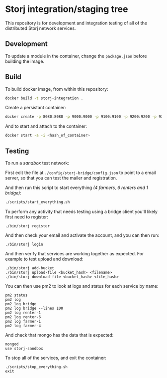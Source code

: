 Storj integration/staging tree
==============================

This repository is for development and integration testing of all of the
distributed Storj network services.

## Development

To update a module in the container, change the `package.json` before building the image.

## Build

To build docker image, from within this repository:


```bash
docker build -t storj-integration .
```

Create a persistant container:

```bash
docker create -p 8080:8080 -p 9000:9000 -p 9100:9100 -p 9200:9200 -p 9300:9300 -t -i storj-integration bash
```

And to start and attach to the container:

```bash
docker start -a -i <hash_of_container>
```

## Testing

To run a *sandbox* test network:

First edit the file at `./config/storj-bridge/config.json` to point to a
email server, so that you can test the mailer and registration.

And then run this script to start everything *(4 farmers, 6 renters and 1 bridge)*:
```bash
./scripts/start_everything.sh
```

To perform any activity that needs testing using a bridge client you'll likely
first need to register:
```
./bin/storj register
```

And then check your email and activate the account, and you can then run:
```
./bin/storj login
```

And then verify that services are working together as expected. For example to test
upload and download:
```
./bin/storj add-bucket
./bin/storj upload-file <bucket_hash> <filename>
./bin/storj download-file <bucket_hash> <file_hash>
```

You can then use pm2 to look at logs and status for each service by name:
```
pm2 status
pm2 log
pm2 log bridge
pm2 log bridge --lines 100
pm2 log renter-1
pm2 log renter-6
pm2 log farmer-1
pm2 log farmer-4
```

And check that mongo has the data that is expected:
```
mongod
use storj-sandbox
```

To stop all of the services, and exit the container:
```
./scripts/stop_everything.sh
exit
```
